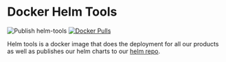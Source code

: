 # Docker Helm Tools

![Publish helm-tools](https://github.com/pennlabs/infrastructure/workflows/Publish%20helm-tools/badge.svg)
[![Docker Pulls](https://img.shields.io/docker/pulls/pennlabs/helm-tools)](https://hub.docker.com/r/pennlabs/helm-tools)

Helm tools is a docker image that does the deployment for all our products as well as publishes our helm charts to our [helm repo](https://helm.pennlabs.org).

